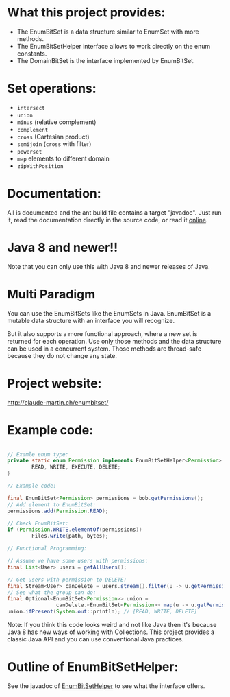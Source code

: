 # What this project provides:
* The EnumBitSet is a data structure similar to EnumSet with more methods.
* The EnumBitSetHelper interface allows to work directly on the enum constants.
* The DomainBitSet is the interface implemented by EnumBitSet.

# Set operations:
* `intersect`
* `union`
* `minus` (relative complement)
* `complement`
* `cross` (Cartesian product)
* `semijoin` (`cross` with filter)
* `powerset`
* `map` elements to different domain
* `zipWithPosition` 

# Documentation:
All is documented and the ant build file contains a target "javadoc". Just run it, read the documentation directly in the source code, or read it [online](http://claude-martin.ch/enumbitset/doc/).

# Java 8 and newer!!
Note that you can only use this with Java 8 and newer releases of Java.

# Multi Paradigm
You can use the EnumBitSets like the EnumSets in Java. EnumBitSet is a mutable data structure with an interface you will recognize.

But it also supports a more functional approach, where a new set is returned for each operation. Use only those methods and the data structure can be used in a concurrent system. Those methods are thread-safe because they do not change any state.

# Project website:
http://claude-martin.ch/enumbitset/

# Example code:
```java

// Examle enum type:
private static enum Permission implements EnumBitSetHelper<Permission> {
        READ, WRITE, EXECUTE, DELETE;
}

// Example code:

final EnumBitSet<Permission> permissions = bob.getPermissions();
// Add element to EnumBitSet:
permissions.add(Permission.READ);

// Check EnumBitSet:
if (Permission.WRITE.elementOf(permissions))
        Files.write(path, bytes);

// Functional Programming:

// Assume we have some users with permissions:
final List<User> users = getAllUsers();

// Get users with permission to DELETE:
final Stream<User> canDelete = users.stream().filter(u -> u.getPermissions().contains(Permission.DELETE));
// See what the group can do:
final Optional<EnumBitSet<Permission>> union = 
                canDelete.<EnumBitSet<Permission>> map(u -> u.getPermissions()).reduce(EnumBitSet<Permission>::union);
union.ifPresent(System.out::println); // [READ, WRITE, DELETE]
```
Note: If you think this code looks weird and not like Java then it's because Java 8 has new ways of working with Collections. This project provides a classic Java API and you can use conventional Java practices.

# Outline of EnumBitSetHelper:
See the javadoc of [EnumBitSetHelper](http://claude-martin.ch/enumbitset/doc/index.html?ch/claude_martin/enumbitset/EnumBitSetHelper.html) to see what the interface offers.
